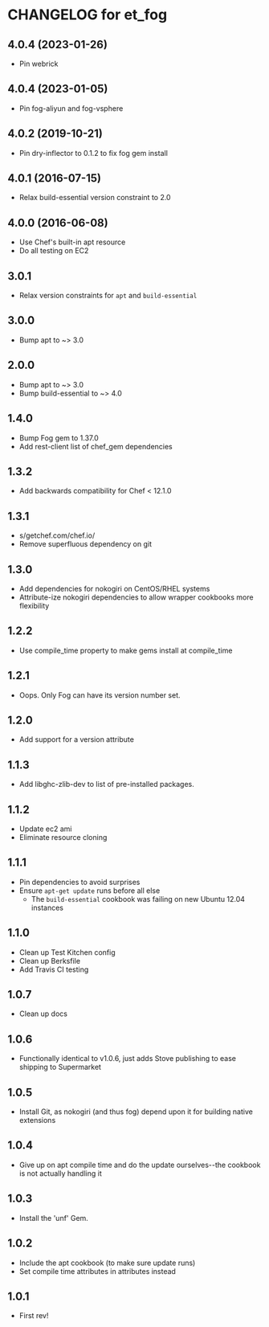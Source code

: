 # CHANGELOG for et_fog

## 4.0.4 (2023-01-26)

* Pin webrick

## 4.0.4 (2023-01-05)

* Pin fog-aliyun and fog-vsphere

## 4.0.2 (2019-10-21)

* Pin dry-inflector to 0.1.2 to fix fog gem install

## 4.0.1 (2016-07-15)

* Relax build-essential version constraint to 2.0

## 4.0.0 (2016-06-08)

* Use Chef's built-in apt resource
* Do all testing on EC2

## 3.0.1

* Relax version constraints for `apt` and `build-essential`

## 3.0.0

* Bump apt to ~> 3.0

## 2.0.0

* Bump apt to ~> 3.0
* Bump build-essential to ~> 4.0

## 1.4.0

* Bump Fog gem to 1.37.0
* Add rest-client list of chef_gem dependencies

## 1.3.2

* Add backwards compatibility for Chef < 12.1.0

## 1.3.1

* s/getchef.com/chef.io/
* Remove superfluous dependency on git

## 1.3.0

* Add dependencies for nokogiri on CentOS/RHEL systems
* Attribute-ize nokogiri dependencies to allow wrapper cookbooks more flexibility

## 1.2.2

* Use compile_time property to make gems install at compile_time

## 1.2.1

* Oops. Only Fog can have its version number set.

## 1.2.0

* Add support for a version attribute

## 1.1.3

* Add libghc-zlib-dev to list of pre-installed packages.

## 1.1.2

* Update ec2 ami
* Eliminate resource cloning

## 1.1.1

* Pin dependencies to avoid surprises
* Ensure `apt-get update` runs before all else
    - The `build-essential` cookbook was failing on new Ubuntu 12.04 instances

## 1.1.0

* Clean up Test Kitchen config
* Clean up Berksfile
* Add Travis CI testing

## 1.0.7

* Clean up docs

## 1.0.6

* Functionally identical to v1.0.6, just adds Stove publishing to ease shipping to Supermarket

## 1.0.5

* Install Git, as nokogiri (and thus fog) depend upon it for building native extensions

## 1.0.4

* Give up on apt compile time and do the update ourselves--the cookbook is not actually handling it

## 1.0.3

* Install the 'unf' Gem.

## 1.0.2

* Include the apt cookbook (to make sure update runs)
* Set compile time attributes in attributes instead

## 1.0.1

* First rev!

